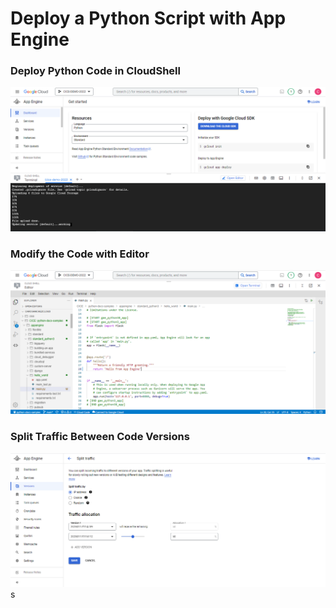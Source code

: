 # Deploy a Python Script with App Engine

### Deploy Python Code in CloudShell

![Deploy](img/01_DeployPythonCode.png)

### Modify the Code with Editor

![Modify Code](img/02_ModifyCode.png)

### Split Traffic Between Code Versions

![Modify Code](img/03_SplitTraffic.png)s